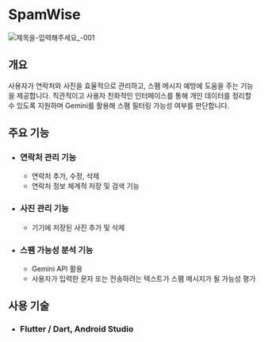 # SpamWise
![제목을-입력해주세요_-001](https://github.com/user-attachments/assets/0fdafcf9-f1da-4619-bca5-de7342ffe838)



## 개요
사용자가 연락처와 사진을 효율적으로 관리하고, 스팸 메시지 예방에 도움을 주는 기능을 제공합니다.
직관적이고 사용자 친화적인 인터페이스를 통해 개인 데이터를 정리할 수 있도록 지원하며 Gemini를 활용해 스팸 필터링 가능성 여부를 판단합니다. 


## 주요 기능

- ### 연락처 관리 기능
  - 연락처 추가, 수정, 삭제
  - 연락처 정보 체계적 저장 및 검색 기능

- ### 사진 관리 기능
  - 기기에 저장된 사진 추가 및 삭제

- ### 스팸 가능성 분석 기능
  - Gemini API 활용
  - 사용자가 입력한 문자 또는 전송하려는 텍스트가 스팸 메시지가 될 가능성 평가

## 사용 기술
- ### Flutter / Dart, Android Studio




